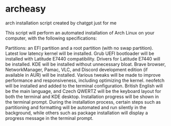 # archeasy
arch installation script created by chatgpt just for me


This script will perform an automated installation of Arch Linux on your computer, with the following specifications:

Partitions: an EFI partition and a root partition (with no swap partition).
Latest low latency kernel will be installed.
Grub UEFI bootloader will be installed with Latitude E7440 compatibility.
Drivers for Latitude E7440 will be installed.
KDE will be installed without unnecessary bloat.
Brave browser, NetworkManager, Pamac, VLC, and Discord development edition (if available in AUR) will be installed.
Various tweaks will be made to improve performance and responsiveness, including optimizing the kernel.
neofetch will be installed and added to the terminal configuration.
British English will be the main language, and Czech QWERTZ will be the keyboard layout for both the terminal and KDE desktop.
Installation progress will be shown in the terminal prompt.
During the installation process, certain steps such as partitioning and formatting will be automated and run silently in the background, while others such as package installation will display a progress message in the terminal prompt.
